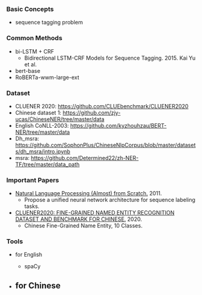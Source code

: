 
### Basic Concepts
- sequence tagging problem



### Common Methods
- bi-LSTM + CRF
    - Bidirectional LSTM-CRF Models for Sequence Tagging. 2015. Kai Yu et al.
- bert-base
- RoBERTa-wwm-large-ext


### Dataset 
- CLUENER 2020: https://github.com/CLUEbenchmark/CLUENER2020
- Chinese dataset 1: https://github.com/zjy-ucas/ChineseNER/tree/master/data 
- English CoNLL-2003: https://github.com/kyzhouhzau/BERT-NER/tree/master/data
- Dh_msra: https://github.com/SophonPlus/ChineseNlpCorpus/blob/master/datasets/dh_msra/intro.ipynb
- msra: https://github.com/Determined22/zh-NER-TF/tree/master/data_path



### Important Papers
- [Natural Language Processing (Almost) from Scratch.](http://jmlr.org/papers/volume12/collobert11a/collobert11a.pdf) 2011.
    - Propose a unified neural network architecture for sequence labeling tasks.
- [CLUENER2020: FINE-GRAINED NAMED ENTITY RECOGNITION DATASET AND BENCHMARK FOR CHINESE.](https://arxiv.org/pdf/2001.04351.pdf) 2020.
    - Chinese Fine-Grained Name Entity, 10 Classes.
    


### Tools
- for English
    - spaCy

- for Chinese
    -
    